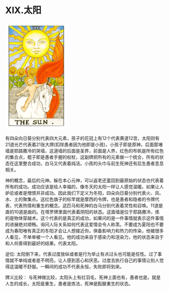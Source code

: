 # XIX.太阳
![19](images/19.jpg)

有四朵向日葵分别代表四大元素，孩子的花冠上有12个代表黄道12宫，太阳则有21道光芒代表着21张大牌(扣除愚者因为他即是小孩)，小孩子即是原神，后面那堵墙是耶路撒冷的哭墙，这道墙的后面是圣界，前面是人界，红色的布帆是所有红色的集合点，棍子即是愚者手握的权杖，这副牌把所有的元素做一个统合，所有的状态在这里整合成功，白马又代表着纯洁。小孩的头巾与前生死神还有后生愚者息息相关。

神的概念，最后的元神。躲在本心元神，可以返老还童回到最原始的状态也代表着所有的成功。成功应该是给人幸福的，像冬天的太阳一样让人感觉温暖。如果让人妒忌或者是憎恨并非成功。因此我们下定义为冬阳，四朵向日葵分别代表火、风、水、土的聚集点。这红色旗子的标竿就是摩西的令牌，也是愚者和隐者的令牌代表，代表热情和重生的概念。这匹马和死神的白马分别代表着灵性和召唤。11道是直的10道是曲的。在塔罗牌里面代表着阴阳的状态。这面墙是位于耶路撒冷，炼的是物体穿越术。这个代表的是真正的成功，如果问的是一件事情就表示这件事情的进展绝对顺畅。询问人际关系如何代表这爱情会令人称羡。不要成为夏阳也不要成为春阳唯有真正的冬阳才会让人想接近你。俱备影响力和热力的传染，他被很多人看见，不单单被一个人看见。他的成功来自于感染力和渲染力，他的状态来自于和人何善得到最好的结果。代表太阳。

逆位: 太阳倒下来，代表过度放纵或者是行为举止有点过头也可能是任性。过了事情就不单纯或者是不明亮，让人感到恶心和厌恶。过度去执行自己的事情让别人觉得这温暖不舒服。一瞬间的成功不代表永恒，失败即将到来。

牌义比较：
与死神做比较，太阳头上有红羽毛，死神上面也有，愚者也是。就是人生的成长，太阳是重生，愚者是炼法，死神是酝酿重生的状态。
